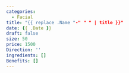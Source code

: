 ```yaml
---
categories:
  - Facial
title: "{{ replace .Name "-" " " | title }}"
date: {{ .Date }}
draft: false
size: 50
price: 1500
Direction: ''
ingredients: []
Benefits: []
---
```

